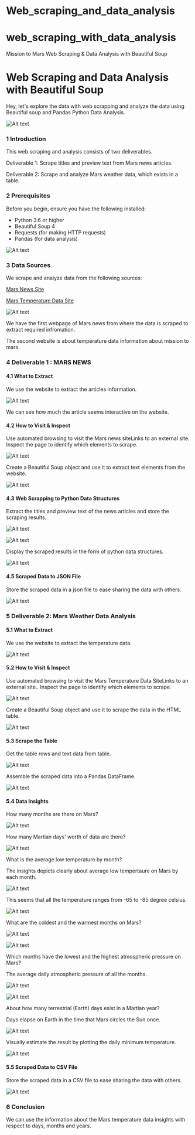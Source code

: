 # Web_scraping_and_data_analysis
 
# web_scraping_with_data_analysis
 Mission to Mars Web Scraping & Data Analysis with Beautiful Soup


# Web Scraping and Data Analysis with Beautiful Soup

Hey, let's explore the data with web scrapping and analyze the data using Beautiful soup and Pandas Python Data Analysis.


![Alt text](images/1_web_scrapping.png)


### 1 Introduction 

This web scraping and analysis consists of two deliverables.

Deliverable 1: Scrape titles and preview text from Mars news articles.

Deliverable 2: Scrape and analyze Mars weather data, which exists in a table.


### 2 Prerequisites

Before you begin, ensure you have the following installed:

- Python 3.6 or higher
- Beautiful Soup 4
- Requests (for making HTTP requests)
- Pandas (for data analysis)

![Alt text](images/3_libraries.png)

### 3 Data Sources


We scrape and analyze data from the following sources:

[Mars News Site](https://static.bc-edx.com/data/web/mars_news/index.html)

[Mars Temperature Data Site](https://static.bc-edx.com/data/web/mars_facts/temperature.html)


![Alt text](images/2_mars.jpg)


We have the first webpage of Mars news from where the data is scraped to extract required infromation.

The second website is about temperature data information about mission to mars.


### 4 Deliverable 1 : MARS NEWS

#### 4.1 What to Extract

We use the website to extract the articles information.


![Alt text](images/4_mars_news.png)


We can see how much the article seems interactive on the website.

#### 4.2 How to Visit & Inspect

Use automated browsing to visit the Mars news siteLinks to an external site. Inspect the page to identify which elements to scrape.


![Alt text](images/5_visit_news.png)


Create a Beautiful Soup object and use it to extract text elements from the website.


![Alt text](images/6_soup_object.png)


#### 4.3 Web Scrapping to Python Data Structures

Extract the titles and preview text of the news articles and store the scraping results.


![Alt text](images/d1_empty_list.png)


![Alt text](images/d1_extract_articles.png)


Display the scraped results in the form of python data structures.


![Alt text](images/d1_results.png)


#### 4.5 Scraped Data to JSON File

Store the scraped data in a json file to ease sharing the data with others.


![Alt text](images/d1_json.png)


### 5 Deliverable 2: Mars Weather Data Analysis

#### 5.1 What to Extract

We use the website to extract the temperature data.


![Alt text](images/d2_mars_data.png)


#### 5.2 How to Visit & Inspect

Use automated browsing to visit the Mars Temperature Data SiteLinks to an external site.. Inspect the page to identify which elements to scrape.


![Alt text](images/d2_visit_table.png)


Create a Beautiful Soup object and use it to scrape the data in the HTML table.


![Alt text](images/d2_soup.png)


#### 5.3 Scrape the Table

Get the table rows and text data from table.


![Alt text](images/d2_scrap_table.png)


Assemble the scraped data into a Pandas DataFrame.


![Alt text](images/d2_table_df.png)


#### 5.4 Data Insights

How many months are there on Mars?


![Alt text](images/d2_number_of_months.png)


How many Martian days' worth of data are there?


![Alt text](images/d2_sol_number.png)


What is the average low temperature by month?

The insights depicts clearly about average low tempertaure on Mars by each month. 


![Alt text](images/d2_min_temp_df.png)


This seems that all the temperature ranges from -65 to -85 degree celsius.

![Alt text](images/d2_avg_low_temp.png)


What are the coldest and the warmest months on Mars?


![Alt text](images/d2_coolest_hottest_month.png)


![Alt text](images/d2_bar_plot_coolest_hottest_months.png)


Which months have the lowest and the highest atmospheric pressure on Mars? 

The average daily atmospheric pressure of all the months.

![Alt text](images/d2_atmospheric_pressure.png)


![Alt text](images/d2_bar_plot_atmospheric_pressure.png)


About how many terrestrial (Earth) days exist in a Martian year?

Days elapse on Earth in the time that Mars circles the Sun once.


![Alt text](images/d2_terresterial_days.png)


Visually estimate the result by plotting the daily minimum temperature.


![Alt text](images/d2_daily_min_temp_mars.png)



#### 5.5 Scraped Data to CSV File

Store the scraped data in a CSV file to ease sharing the data with others.


![Alt text](images/d2_mars_temp_data_csv.png)



### 6 Conclusion

We can use the information about the Mars temperature data insights with respect to days, months and years. 

